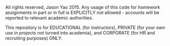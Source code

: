 All rights reserved, Jason Yao 2015. Any usage of this code for homework assignments in part or in full is EXPLICITLY not allowed - accounts will be reported to relevant academic authorities. 

This repository is for EDUCATIONAL (for instructors), PRIVATE (for your own use in projects not turned into academia), and CORPORATE (for HR and recruiting purposes) ONLY.
